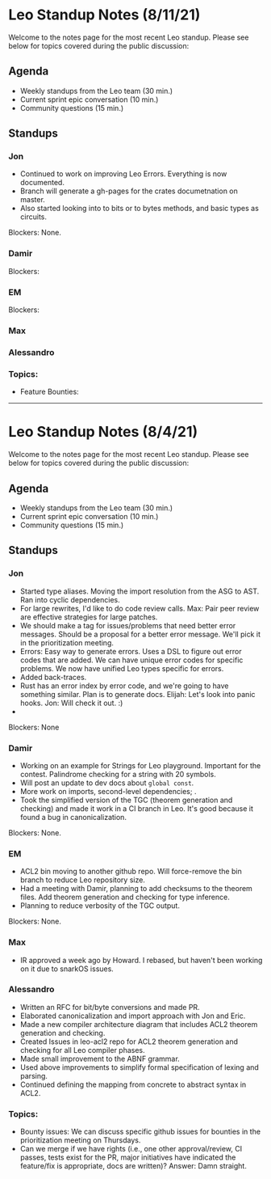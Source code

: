 # Leo Standup Notes (8/11/21)

Welcome to the notes page for the most recent Leo standup. Please see below for topics covered during the public discussion:

## Agenda

* Weekly standups from the Leo team (30 min.)
* Current sprint epic conversation (10 min.)
* Community questions (15 min.)

## Standups

### Jon

* Continued to work on improving Leo Errors. Everything is now documented.
* Branch will generate a gh-pages for the crates documetnation on master.
* Also started looking into to bits or to bytes methods, and basic types as circuits.

Blockers:  None.

### Damir

Blockers:  

### EM

Blockers:  

### Max

### Alessandro

### Topics:

* Feature Bounties:  


---------------


# Leo Standup Notes (8/4/21)

Welcome to the notes page for the most recent Leo standup. Please see below for topics covered during the public discussion:

## Agenda

* Weekly standups from the Leo team (30 min.)
* Current sprint epic conversation (10 min.)
* Community questions (15 min.)

## Standups

### Jon

* Started type aliases.  Moving the import resolution from the ASG to AST.  Ran into cyclic dependencies.  
* For large rewrites, I'd like to do code review calls.  Max:  Pair peer review are effective strategies for large patches.
* We should make a tag for issues/problems that need better error messages.  Should be a proposal for a better error message.  We'll pick it in the prioritization meeting.
* Errors:  Easy way to generate errors.  Uses a DSL to figure out error codes that are added.  We can have unique error codes for specific problems.  We now have unified Leo types specific for errors.
* Added back-traces.  
* Rust has an error index by error code, and we're going to have something similar.  Plan is to generate docs. Elijah:  Let's look into panic hooks.  Jon:  Will check it out.  :)
* 

Blockers:  None

### Damir

* Working on an example for Strings for Leo playground.  Important for the contest.  Palindrome checking for a string with 20 symbols.  
* Will post an update to dev docs about `global const`.  
* More work on imports, second-level dependencies; . 
* Took the simplified version of the TGC (theorem generation and checking) and made it work in a CI branch in Leo.  It's good because it found a bug in canonicalization. 

Blockers:  None.

### EM

* ACL2 bin moving to another github repo.  Will force-remove the bin branch to reduce Leo repository size.
* Had a meeting with Damir, planning to add checksums to the theorem files.  Add theorem generation and checking for type inference.  
* Planning to reduce verbosity of the TGC output. 

Blockers:  None.

### Max

* IR approved a week ago by Howard.  I rebased, but haven't been working on it due to snarkOS issues.

### Alessandro

* Written an RFC for bit/byte conversions and made PR.
* Elaborated canonicalization and import approach with Jon and Eric.
* Made a new compiler architecture diagram that includes ACL2 theorem generation and checking.
* Created Issues in leo-acl2 repo for ACL2 theorem generation and checking for all Leo compiler phases.
* Made small improvement to the ABNF grammar.
* Used above improvements to simplify formal specification of lexing and parsing.
* Continued defining the mapping from concrete to abstract syntax in ACL2.

### Topics:

* Bounty issues:  We can discuss specific github issues for bounties in the prioritization meeting on Thursdays.
* Can we merge if we have rights (i.e., one other approval/review, CI passes, tests exist for the PR, major initiatives have indicated the feature/fix is appropriate, docs are written)?  Answer:  Damn straight.


